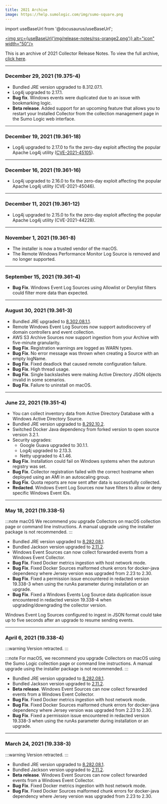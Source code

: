 ```yaml
---
title: 2021 Archive
image: https://help.sumologic.com/img/sumo-square.png
---
```


import useBaseUrl from '@docusaurus/useBaseUrl';

<a href="https://help.sumologic.com/release-notes-collector/rss.xml"><img src={useBaseUrl('img/release-notes/rss-orange2.png')} alt="icon" width="50"/></a>

This is an archive of 2021 Collector Release Notes. To view the full archive, [click here](/release-notes-collector/archive).

<!--truncate-->

---
### December 29, 2021 (19.375-4)
* Bundled JRE version upgraded to 8.312.07.1.
* Log4j upgraded to 2.17.1.
* **Bug fix**. Windows events were duplicated due to an issue with bookmarking logic.
* **Beta release**. Added support for an upcoming feature that allows you to restart your Installed Collector from the collection management page in the Sumo Logic web interface.

---
### December 19, 2021 (19.361-18)
* Log4j upgraded to 2.17.0 to fix the zero-day exploit affecting the popular Apache Log4j utility ([CVE-2021-45105](https://github.com/advisories/GHSA-p6xc-xr62-6r2g)).

---
### December 16, 2021 (19.361-16)
* Log4j upgraded to 2.16.0 to fix the zero-day exploit affecting the popular Apache Log4j utility (CVE-2021-45046).

---
### December 11, 2021 (19.361-12)
* Log4j upgraded to 2.15.0 to fix the zero-day exploit affecting the popular Apache Log4j utility (CVE-2021-44228).

---
### November 1, 2021 (19.361-8)

* The installer is now a trusted vendor of the macOS.
* The Remote Windows Performance Monitor Log Source is removed and no longer supported.

---
### September 15, 2021 (19.361-4)
* **Bug Fix**. Windows Event Log Sources using Allowlist or Denylist filters could filter more data than expected.

---
### August 30, 2021 (19.361-3)
* Bundled JRE upgraded to [8.302.08.1.1](https://github.com/corretto/corretto-8/releases/tag/8.302.08.1).
* Remote Windows Event Log Sources now support autodiscovery of domain controllers and event collection.
* AWS S3 Archive Sources now support ingestion from your Archive with five-minute granularity.
* **Bug Fix**. Registration warnings are logged as WARN types.
* **Bug Fix**. No error message was thrown when creating a Source with an empty logName.
* **Bug Fix**. Fixed deadlock that caused remote configuration failure.
* **Bug Fix**. High thread usage.
* **Bug Fix**. Single backslashes were making Active Directory JSON objects invalid in some scenarios.
* **Bug Fix**. Failure to uninstall on macOS.

---
### June 22, 2021 (19.351-4)
* You can collect inventory data from Active Directory Database with a Windows Active Directory Source.
* Bundled JRE version upgraded to [8.292.10.2](https://github.com/corretto/corretto-8/releases/tag/8.292.10.2).
* Switched Docker Java dependency from forked version to open source version 3.2.1.
* Security upgrades:
    * Google Guava upgraded to 30.1.1.
    * Log4j upgraded to 2.13.3.
    * Netty upgraded to 4.1.46.
* **Bug Fix**. Installation could fail on Windows systems when the autorun registry was set.
* **Bug Fix**. Collector registration failed with the correct hostname when deployed using an AMI in an autoscaling group.
* **Bug Fix**. Quota reports are now sent after data is successfully collected.
* **Redacted**. Windows Event Log Sources now have filters to allow or deny specific Windows Event IDs.

---
### May 18, 2021 (19.338-5)

:::note macOS
We recommend you upgrade Collectors on macOS collection page or command line instructions. A manual upgrade using the installer package is not recommended.
:::

* Bundled JRE version upgraded to [8.282.08.1](https://github.com/corretto/corretto-8/releases/tag/8.282.08.1).
* Bundled Jackson version upgraded to [2.11.2](https://mvnrepository.com/artifact/com.fasterxml.jackson.core/jackson-databind/2.11.2).
* Windows Event Sources can now collect forwarded events from a Windows Event Collector.
* **Bug Fix**. Fixed Docker metrics ingestion with host network mode.
* **Bug Fix**. Fixed Docker Sources malformed chunk errors for docker-java dependency where Jersey version was upgraded from 2.23 to 2.30.
* **Bug Fix**. Fixed a permission issue encountered in redacted version 19.338-3 when using the runAs parameter during installation or an upgrade.
* **Bug Fix**. Fixed a Windows Events Log Source data duplication issue encountered in redacted version 19.338-4 when upgrading/downgrading the collector version.

Windows Event Log Sources configured to ingest in JSON format could take up to five seconds after an upgrade to resume sending events.

---
### April 6, 2021 (19.338-4)

:::warning
Version retracted.
:::

:::note
For macOS, we recommend you upgrade Collectors on macOS using the Sumo Logic collection page or command line instructions. A manual upgrade using the installer package is not recommended.
:::

* Bundled JRE version upgraded to [8.282.08.1](https://github.com/corretto/corretto-8/releases/tag/8.282.08.1).
* Bundled Jackson version upgraded to [2.11.2](https://mvnrepository.com/artifact/com.fasterxml.jackson.core/jackson-databind/2.11.2).
* **Beta release**. Windows Event Sources can now collect forwarded events from a Windows Event Collector.
* **Bug Fix**. Fixed Docker metrics ingestion with host network mode.
* **Bug Fix**. Fixed Docker Sources malformed chunk errors for docker-java dependency where Jersey version was upgraded from 2.23 to 2.30.
* **Bug Fix**. Fixed a permission issue encountered in redacted version 19.338-3 when using the runAs parameter during installation or an upgrade.

---
### March 24, 2021 (19.338-3)

:::warning
Version retracted.
:::

* Bundled JRE version upgraded to [8.282.08.1](https://github.com/corretto/corretto-8/releases/tag/8.282.08.1).
* Bundled Jackson version upgraded to [2.11.2](https://mvnrepository.com/artifact/com.fasterxml.jackson.core/jackson-databind/2.11.2).
* **Beta release**. Windows Event Sources can now collect forwarded events from a Windows Event Collector.
* **Bug Fix**. Fixed Docker metrics ingestion with host network mode.
* **Bug Fix**. Fixed Docker Sources malformed chunk errors for docker-java dependency where Jersey version was upgraded from 2.23 to 2.30.
